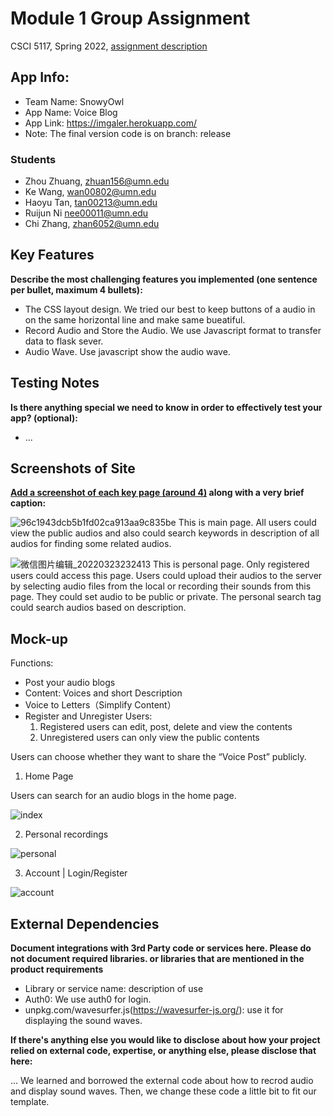 # Module 1 Group Assignment

CSCI 5117, Spring 2022, [assignment description](https://canvas.umn.edu/courses/291031/pages/project-1)

## App Info:

* Team Name: SnowyOwl
* App Name: Voice Blog
* App Link: https://imgaler.herokuapp.com/
* Note: The final version code is on branch: release

### Students

* Zhou Zhuang, zhuan156@umn.edu
* Ke Wang, wan00802@umn.edu
* Haoyu Tan, tan00213@umn.edu
* Ruijun Ni nee00011@umn.edu
* Chi Zhang, zhan6052@umn.edu


## Key Features

**Describe the most challenging features you implemented
(one sentence per bullet, maximum 4 bullets):**

* The CSS layout design. We tried our best to keep buttons of a audio in on the same horizontal line and make same bueatiful.
* Record Audio and Store the Audio. We use Javascript format to transfer data to flask sever.
* Audio Wave. Use javascript show the audio wave.

## Testing Notes

**Is there anything special we need to know in order to effectively test your app? (optional):**

* ...


## Screenshots of Site

**[Add a screenshot of each key page (around 4)](https://stackoverflow.com/questions/10189356/how-to-add-screenshot-to-readmes-in-github-repository)
along with a very brief caption:**

![96c1943dcb5b1fd02ca913aa9c835be](https://user-images.githubusercontent.com/62827754/159841315-4627ef72-c8f1-4ff7-808b-f6cfbdb061ba.png)
This is main page. All users could view the public audios and also could search keywords in description of all audios for finding some related audios.


![微信图片编辑_20220323232413](https://user-images.githubusercontent.com/62827754/159841880-6f2a8772-3d9f-49d3-bf17-80635ee73a73.jpg)
This is personal page. Only registered users could access this page. Users could upload their audios to the server by selecting audio files from the local or recording their sounds from this page. They could set audio to be public or private. The personal search tag could search audios based on description.


## Mock-up 
Functions: 
- Post your audio blogs
- Content: Voices and short Description
- Voice to Letters（Simplify Content）
- Register and Unregister Users:
	1. Registered users can edit, post, delete and view the contents
	2. Unregistered users can only view the public contents

Users can choose whether they want to share the “Voice Post” publicly.





1. Home Page

Users can search for an audio blogs in the home page.

![index](https://user-images.githubusercontent.com/14122965/153987251-23615f8f-a012-4dc0-97a7-49c8046e643e.PNG)


2. Personal recordings

![personal](https://user-images.githubusercontent.com/14122965/153986508-d1a0c5e1-b0b2-4a9f-bc9b-d420c48b22eb.PNG)


3. Account | Login/Register

![account](https://user-images.githubusercontent.com/14122965/153986902-26e84a43-182c-45d5-80b6-33d7b23120ec.PNG)






## External Dependencies

**Document integrations with 3rd Party code or services here.
Please do not document required libraries. or libraries that are mentioned in the product requirements**

* Library or service name: description of use
* Auth0: We use auth0 for login.
* unpkg.com/wavesurfer.js(https://wavesurfer-js.org/): use it for displaying the sound waves.

**If there's anything else you would like to disclose about how your project
relied on external code, expertise, or anything else, please disclose that
here:**

... We learned and borrowed the external code about how to recrod audio and display sound waves. Then, we change these code a little bit to fit our template.

